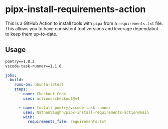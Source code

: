 # pipx-install-requirements-action

This is a GitHub Action to install tools with `pipx` from a `requirements.txt` file.
This allows you to have consistent tool versions and leverage dependabot to keep
them up-to-date.

## Usage

```txt
poetry==1.8.2
vscode-task-runner==1.1.0
```

```yml
jobs:
  build:
    runs-on: ubuntu-latest
    steps:
      - name: Checkout Code
        uses: actions/checkout@v4

      - name: Install poetry/vscode-task-runner
        uses: NathanVaughn/pipx-install-requirements-action@main
        with:
          requirements_file: requirements.txt
```
